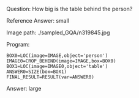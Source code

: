 Question: How big is the table behind the person?

Reference Answer: small

Image path: ./sampled_GQA/n319845.jpg

Program:

```
BOX0=LOC(image=IMAGE,object='person')
IMAGE0=CROP_BEHIND(image=IMAGE,box=BOX0)
BOX1=LOC(image=IMAGE0,object='table')
ANSWER0=SIZE(box=BOX1)
FINAL_RESULT=RESULT(var=ANSWER0)
```
Answer: large

